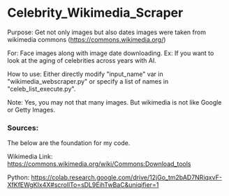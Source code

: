 # Celebrity_Wikimedia_Scraper

Purpose: Get not only images but also dates images were taken from wikimedia commons (https://commons.wikimedia.org/)

For: Face images along with image date downloading. Ex: If you want to look at the aging of celebrities across years with AI.

How to use: Either directly modify "input_name" var in "wikimedia_webscraper.py" or specify a list of names in "celeb_list_execute.py".

Note: Yes, you may not that many images. But wikimedia is not like Google or Getty Images.

### Sources:

The below are the foundation for my code.

Wikimedia Link: https://commons.wikimedia.org/wiki/Commons:Download_tools

Python: https://colab.research.google.com/drive/12jGo_tm2bAD7NRiqxvF-XfKfEWgKIx4X#scrollTo=sDL9EihTwBaC&uniqifier=1

